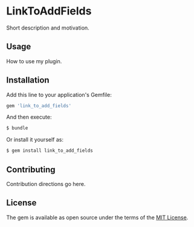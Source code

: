 # LinkToAddFields
Short description and motivation.

## Usage
How to use my plugin.

## Installation
Add this line to your application's Gemfile:

```ruby
gem 'link_to_add_fields'
```

And then execute:
```bash
$ bundle
```

Or install it yourself as:
```bash
$ gem install link_to_add_fields
```

## Contributing
Contribution directions go here.

## License
The gem is available as open source under the terms of the [MIT License](http://opensource.org/licenses/MIT).
